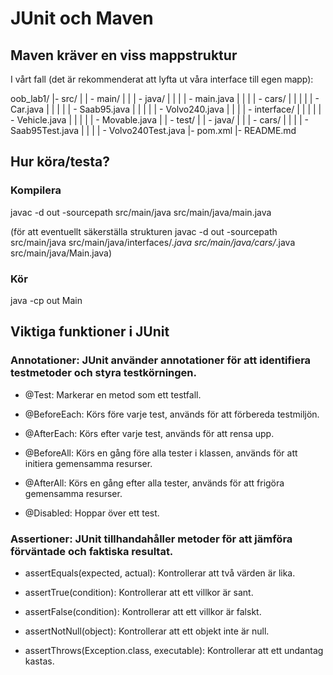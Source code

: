 # JUnit och Maven

## Maven kräver en viss mappstruktur

I vårt fall (det är rekommenderat att lyfta ut våra interface till egen mapp):

oob_lab1/
|- src/
|   | - main/
|   |   | - java/
|   |   |   | - main.java
|   |   |   | - cars/
|   |   |   |   | - Car.java
|   |   |   |   | - Saab95.java
|   |   |   |   | - Volvo240.java
|   |   |   | - interface/
|   |   |   |   | - Vehicle.java
|   |   |   |   | - Movable.java
|   | - test/
|       | - java/
|       |   | - cars/
|       |   |   | - Saab95Test.java
|       |   |   | - Volvo240Test.java
|- pom.xml
|- README.md

## Hur köra/testa?
### Kompilera 
javac -d out -sourcepath src/main/java src/main/java/main.java

(för att eventuellt säkerställa strukturen javac -d out -sourcepath src/main/java src/main/java/interfaces/*.java src/main/java/cars/*.java src/main/java/Main.java)

### Kör
java -cp out Main


## Viktiga funktioner i JUnit

### Annotationer: JUnit använder annotationer för att identifiera testmetoder och styra testkörningen.

- @Test: Markerar en metod som ett testfall.

- @BeforeEach: Körs före varje test, används för att förbereda testmiljön.

- @AfterEach: Körs efter varje test, används för att rensa upp.

- @BeforeAll: Körs en gång före alla tester i klassen, används för att initiera gemensamma resurser.

- @AfterAll: Körs en gång efter alla tester, används för att frigöra gemensamma resurser.

- @Disabled: Hoppar över ett test.

### Assertioner: JUnit tillhandahåller metoder för att jämföra förväntade och faktiska resultat.

- assertEquals(expected, actual): Kontrollerar att två värden är lika.

- assertTrue(condition): Kontrollerar att ett villkor är sant.

- assertFalse(condition): Kontrollerar att ett villkor är falskt.

- assertNotNull(object): Kontrollerar att ett objekt inte är null.

- assertThrows(Exception.class, executable): Kontrollerar att ett undantag kastas.

